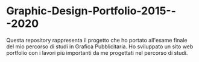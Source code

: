 # Graphic-Design-Portfolio-2015---2020
Questa repository rappresenta il progetto che ho portato all'esame finale del mio percorso di studi in Grafica Pubblicitaria. Ho sviluppato un sito web portfolio con i lavori più importanti da me progettati nel percorso di studi.
